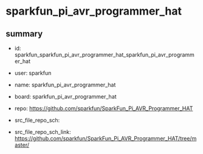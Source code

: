 # sparkfun_pi_avr_programmer_hat
 
## summary 
* id: sparkfun_sparkfun_pi_avr_programmer_hat_sparkfun_pi_avr_programmer_hat
* user: sparkfun
* name: sparkfun_pi_avr_programmer_hat
* board: sparkfun_pi_avr_programmer_hat
* repo: https://github.com/sparkfun/SparkFun_Pi_AVR_Programmer_HAT



* src_file_repo_sch: 
* src_file_repo_sch_link: https://github.com/sparkfun/SparkFun_Pi_AVR_Programmer_HAT/tree/master/






